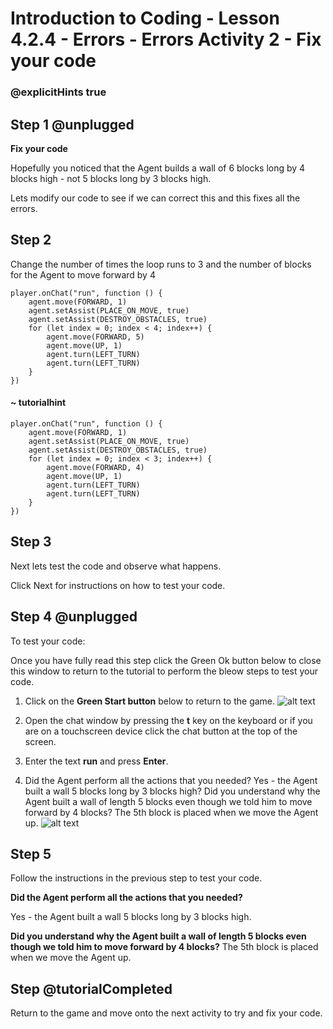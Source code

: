 # Introduction to Coding - Lesson 4.2.4 - Errors - Errors Activity 2 - Fix your code
### @explicitHints true

## Step 1 @unplugged
**Fix your code**

Hopefully you noticed that the Agent builds a wall of 6 blocks long by 4 blocks high - not 5 blocks long by 3 blocks high.

Lets modify our code to see if we can correct this and this fixes all the errors.

## Step 2 
Change the number of times the loop runs to 3 and the number of blocks for the Agent to move forward by 4
```template
player.onChat("run", function () {
    agent.move(FORWARD, 1)
    agent.setAssist(PLACE_ON_MOVE, true)
	agent.setAssist(DESTROY_OBSTACLES, true)
    for (let index = 0; index < 4; index++) {
		agent.move(FORWARD, 5)
		agent.move(UP, 1)
    	agent.turn(LEFT_TURN)
		agent.turn(LEFT_TURN)
    }
})
```
#### ~ tutorialhint
```blocks
player.onChat("run", function () {
    agent.move(FORWARD, 1)
    agent.setAssist(PLACE_ON_MOVE, true)
	agent.setAssist(DESTROY_OBSTACLES, true)
    for (let index = 0; index < 3; index++) {
		agent.move(FORWARD, 4)
		agent.move(UP, 1)
    	agent.turn(LEFT_TURN)
		agent.turn(LEFT_TURN)
    }
})
```
## Step 3
Next lets test the code and observe what happens.

Click Next for instructions on how to test your code.

## Step 4 @unplugged
To test your code:

Once you have fully read this step click the Green Ok button below to close this window to return to the tutorial to perform the bleow steps to test your code.

1. Click on the **Green Start button** below to return to the game.
![alt text](https://introductionv3.codingcredentials.com/Lesson3/3.1.1/images/4.jpg?raw=true "Start")


2. Open the chat window by pressing the **t** key on the keyboard or if you are on a touchscreen device click the chat button at the top of the screen.


3. Enter the text **run** and press **Enter**.


4. Did the Agent perform all the actions that you needed?
Yes - the Agent built a wall 5 blocks long by 3 blocks high?
Did you understand why the Agent built a wall of length 5 blocks even though we told him to move forward by 4 blocks? The 5th block is placed when we move the Agent up.
![alt text](https://introductionv3.codingcredentials.com/Lesson6/6.2.4/images/1.jpg?raw=true "Run")

## Step 5
Follow the instructions in the previous step to test your code.

**Did the Agent perform all the actions that you needed?**


Yes - the Agent built a wall 5 blocks long by 3 blocks high.


**Did you understand why the Agent built a wall of length 5 blocks even though we told him to move forward by 4 blocks?**
The 5th block is placed when we move the Agent up.

## Step  @tutorialCompleted
Return to the game and move onto the next activity to try and fix your code.
